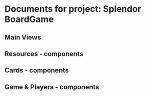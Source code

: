 # Documents for project: Splendor BoardGame

## Main Views

## Resources - components

## Cards - components

## Game & Players - components
